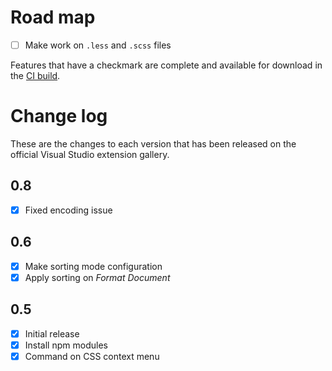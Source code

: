 # Road map

- [ ] Make work on `.less` and `.scss` files

Features that have a checkmark are complete and available for
download in the
[CI build](http://vsixgallery.com/extension/7df8a985-0e26-4aab-95fc-f48ee61b086a/).

# Change log

These are the changes to each version that has been released
on the official Visual Studio extension gallery.

## 0.8

- [x] Fixed encoding issue

## 0.6

- [x] Make sorting mode configuration
- [x] Apply sorting on *Format Document*

## 0.5

- [x] Initial release
- [x] Install npm modules
- [x] Command on CSS context menu
